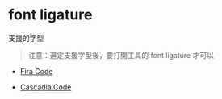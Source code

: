 # font ligature

支援的字型

> 注意：選定支援字型後，要打開工具的 font ligature 才可以

- [Fira Code](https://github.com/tonsky/FiraCode)

- [Cascadia Code](https://github.com/microsoft/cascadia-code)
